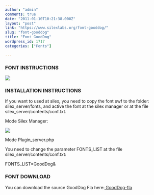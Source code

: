 ```yaml
---
author: "admin"
comments: true
date: "2011-01-10T10:21:38.000Z"
layout: "post"
link: "https://www.silexlabs.org/font-gooddog/"
slug: "font-gooddog"
title: "Font GoodDog"
wordpress_id: 1717
categories: ["Fonts"]

---
```

### FONT INSTRUCTIONS


[![](https://www.silexlabs.org/wp-content/uploads/2011/01/good_dog11-517x1024.png)](https://www.silexlabs.org/?attachment_id=1721)

<!-- more -->


### INSTALLATION INSTRUCTIONS


If you want to used at silex, you need to copy the font swf to the folder: silex_server/fonts,  and active the font at the silex manager or at the file silex_server/contents/conf.txt.

Mode Silex Manager:

[](https://www.silexlabs.org/?attachment_id=1662)[![](https://www.silexlabs.org/wp-content/uploads/2011/01/Picture-13-300x174.png)](https://www.silexlabs.org/?attachment_id=1664)

Mode Plugin_server.php

You need to change the parameter FONTS_LIST at the file silex_server/contents/conf.txt:

FONTS_LIST=GoodDog&


### FONT DOWNLOAD


You can download the source GoodDog Fla here:[ ](https://www.silexlabs.org/?attachment_id=1640)[GoodDog-fla](https://www.silexlabs.org/wp-content/uploads/2011/01/GoodDog-fla.zip)

